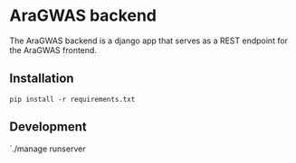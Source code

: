 # AraGWAS backend

The AraGWAS backend is a django app that serves as a REST endpoint for the AraGWAS frontend. 

## Installation 

`pip install -r requirements.txt` 

## Development 

`./manage runserver


